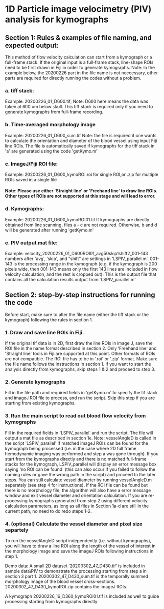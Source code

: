 # 1D Particle image velocimetry (PIV) analysis for kymographs
## Section 1: Rules & examples of file naming, and expected output: 
This method of flow velocity calculation can start from a kymograph or a full-frame stack. If the original input is a full-frame stack, line-shape ROIs need to be first drawn in Fiji in order to generate kymographs.
Note: In the example below, the 20200226 part in the file name is not neccessary, other parts are required for directly running the codes without a problem. 
### a. tiff stack:
Example: 20200226_01_D600.tif; Note: D600 here means the data was taken at 600 um below skull. 
This tiff stack is required only if you need to generate kymographs from full-frame recording. 
### b. Time-averaged morphology image
Example: 20200226_01_D600_sum.tif
Note: the file is required if one wants to calculate the orientation and diameter of the blood vessel using input Fiji line ROIs. The file is automatically saved if kymographs for the tiff stack in 'a' are generated using the code 'getKymo.m'
### c. ImageJ/Fiji ROI file: 
Example: 20200226_01_D600_kymoROI.roi for single ROI,or .zip for multiple ROIs saved in a single file
   #### Note: Please use either 'Straight line' or 'Freehand line' to draw line ROIs. Other types of ROIs are not supported at this stage and will lead to error. 
### d. Kymographs: 
Example: 20200226_01_D600_kymoROI01.tif 
If kymographs are directly obtained from line scanning, files a - c are not required.  Otherwise, b and d will be generated after running 'getKymo.m'
### e. PIV output mat file: 
Example: velocity_20200226_01_D600ROI01_avg50skip1shift2_001-143 
numbers after 'avg', 'skip', and "shift" are settings in 'LSPIV_parallel.m'. 001-143 is the processing range in the kymograph (e.g. if the kymograph is 200 pixels wide, then 001-143 means only the first 143 lines are included in flow velocity calculation, and the rest is cropped out). 
This is the output file that contains all the calculation results output from 'LSPIV_parallel.m'

## Section 2: step-by-step instructions for running the code
Before start, make sure to alter the file name (either the tiff stack or the kymograph) following the rules in section 1. 
### 1. Draw and save line ROIs in Fiji. 
   If the original tif data is in 2D, first draw the line ROIs in image J, save the ROI file in the name
   format described in section 2. 
   Only 'Freehand line' and 'Straight line' tools in Fiji are supported at this point. Other formats of ROIs are not compatible. 
   The ROI file has to be in '.roi' or '.zip' format. Make sure the file name follows the instructions in section 1. 
   If you want to start the analysis directly from kymographs, skip steps 1 & 2 and proceed to step 3. 
### 2. Generate kymographs 
   Fill in the file path and required fields in 'getKymo.m' to specify the tif stack and imageJ ROI file to process, and run the script. 
   Skip this step if you are starting from existing kymographs. 
### 3. Run the main script to read out blood flow velocity from kymographs 
   Fill in the required fields in 'LSPIV_parallel' and run the script.
   The file will output a mat file as described in section 1e. 
   Note: vesselAngleD is called in the script 'LSPIV_parallel' if matched imageJ ROIs can be found for the kymograph being processed (i.e. in the case where 2D full   frame hemodynamic imaging was performed and step a was gone through). If you start from the kymographs directly and there is no matched full-frame stacks for the      kymograph, LSPIV_parallel will display an error message box saying 'no ROI can be found' (this can also occur if you failed to follow the naming rules or gave the      wrong path in the script) and proceed to the later steps. You can still calculate vessel diameter by running vesselAngleD.m seperately (see step 4 for                  instructions). If the ROI file can be found but there is no morphology file, the algorithm will also have a error message window and exit vessel diameter and orientation calculation. 
   If you are re-processing kymographs generated from step 2 using different velocity calculation parameters, as long as all files in Section 1a-d are still in the current path, no need to do redo steps 1-2. 
### 4. (optional) Calculate the vessel diameter and pixel size separtely
   To run the vesselAngleD script independently (i.e. without kymographs), you will have to draw a line ROI along the length of the vessel of interest in the morphology image and save the imageJ ROIs following instructions in step 1. 
 
Demo data: 
A small 2D dataset '20200302_47_D430.tif' is included in sample data\PIV to demonstrate the processing 
starting from step a in section 3 part 1. 20200302_47_D430_sum.tif is the temporally summed morphology
image of the blood vessel cross-sections. 20200302_47_D430_kymoROI.zip contains the imageJ ROIs. 

A kymograph 20200226_16_D360_kymoROI01.tif is included as well to guide processing starting from 
kymographs directly 
